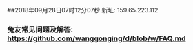 ##2018年09月28日07时12分07秒 新址: 159.65.223.112
### 兔友常见问题及解答: https://github.com/wanggonging/d/blob/w/FAQ.md

